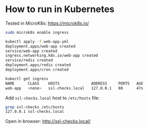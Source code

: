 # How to run in Kubernetes

Tested in MicroK8s: <https://microk8s.io/>

```bash
sudo microk8s enable ingress
```

```bash
kubectl apply -f web-app.yml
deployment.apps/web-app created
service/web-app created
ingress.networking.k8s.io/web-app created
service/redis created
deployment.apps/redis created
deployment.apps/cron created
```

```bash
kubectl get ingress
NAME      CLASS    HOSTS              ADDRESS     PORTS   AGE
web-app   <none>   ssl-checks.local   127.0.0.1   80      47s
```

Add `ssl-checks.local` host to `/etc/hosts` file:

```bash
grep ssl-checks /etc/hosts
127.0.0.1 ssl-checks.local
```

Open in browser: <http://ssl-checks.local/>
